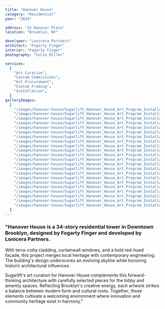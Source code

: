```yaml
---
title: "Hanover House"
category: "Residential"
year: "2024"

address: "15 Hanover Place"
location: "Brooklyn, NY"

developer: "Lonicera Partners"
architect: "Fogarty Finger"
interior: "Fogarty Finger"
photography: "Colin Miller"

services:
  [
    "Art Curation",
    "Custom Commissions",
    "Art Procurement",
    "Custom Framing",
    "Installation",
  ]
galleryImages:
  [
    "/images/hanover-house/Sugarlift_Hanover_House_Art_Program_Installation_Photos_Colin Miller_39.jpg",
    "/images/hanover-house/Sugarlift_Hanover_House_Art_Program_Installation_Photos_Colin Miller_25.jpg",
    "/images/hanover-house/Sugarlift_Hanover_House_Art_Program_Installation_Photos_Colin Miller_26.jpg",
    "/images/hanover-house/Sugarlift_Hanover_House_Art_Program_Installation_Photos_Colin Miller_27.jpg",
    "/images/hanover-house/Sugarlift_Hanover_House_Art_Program_Installation_Photos_Colin Miller_29.jpg",
    "/images/hanover-house/Sugarlift_Hanover_House_Art_Program_Installation_Photos_Colin Miller_30.jpg",
    "/images/hanover-house/Sugarlift_Hanover_House_Art_Program_Installation_Photos_Colin Miller_31.jpg",
    "/images/hanover-house/Sugarlift_Hanover_House_Art_Program_Installation_Photos_Colin Miller_32.jpg",
    "/images/hanover-house/Sugarlift_Hanover_House_Art_Program_Installation_Photos_Colin Miller_34.jpg",
    "/images/hanover-house/Sugarlift_Hanover_House_Art_Program_Installation_Photos_Colin Miller_35.jpg",
    "/images/hanover-house/Sugarlift_Hanover_House_Art_Program_Installation_Photos_Colin Miller_36.jpg",
    "/images/hanover-house/Sugarlift_Hanover_House_Art_Program_Installation_Photos_Colin Miller_37.jpg",
    "/images/hanover-house/Sugarlift_Hanover_House_Art_Program_Installation_Photos_Colin Miller_38.jpg",
    "/images/hanover-house/Sugarlift_Hanover_House_Art_Program_Installation_Photos_Colin Miller_40.jpg",
    "/images/hanover-house/Sugarlift_Hanover_House_Art_Program_Installation_Photos_Colin Miller_41.jpg",
    "/images/hanover-house/Sugarlift_Hanover_House_Art_Program_Installation_Photos_Colin Miller_42.jpg",
    "/images/hanover-house/Sugarlift_Hanover_House_Art_Program_Installation_Photos_Colin Miller_43.jpg",
    "/images/hanover-house/Sugarlift_Hanover_House_Art_Program_Installation_Photos_Colin Miller_44.jpg",
    "/images/hanover-house/Sugarlift_Hanover_House_Art_Program_Installation_Photos_Colin Miller_45.jpg",
    "/images/hanover-house/Sugarlift_Hanover_House_Art_Program_Installation_Photos_Colin Miller_46.jpg",
    "/images/hanover-house/Sugarlift_Hanover_House_Art_Program_Installation_Photos_Colin Miller_47.jpg",
    "/images/hanover-house/Sugarlift_Hanover_House_Art_Program_Installation_Photos_Colin Miller_48.jpg",
  ]
---
```


### "Hanover House is a 34-story residential tower in Downtown Brooklyn, designed by Fogarty Finger and developed by Lonicera Partners.

With terra-cotta cladding, curtainwall windows, and a bold red-hued façade, this project merges local heritage with contemporary engineering. The building's design underscores an evolving skyline while honoring historic architectural influences.

Sugarlift's art curation for Hanover House complements this forward-thinking architecture with carefully selected pieces for the lobby and amenity spaces. Reflecting Brooklyn's creative energy, each artwork strikes a balance between modern form and cultural roots. Together, these elements cultivate a welcoming environment where innovation and community heritage exist in harmony."

